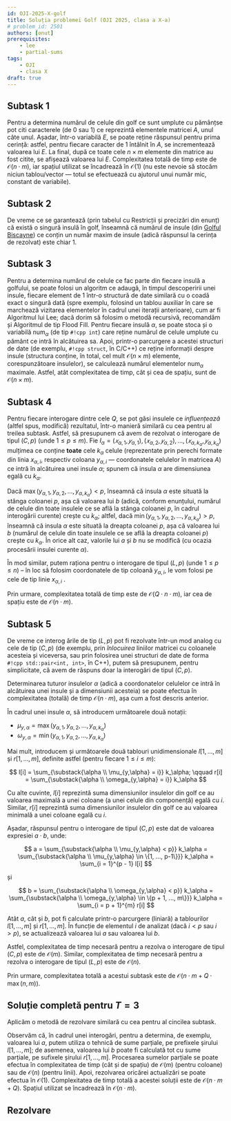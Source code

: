 ```yaml
---
id: OJI-2025-X-golf
title: Soluția problemei Golf (OJI 2025, clasa a X-a)
# problem_id: 2501
authors: [onut]
prerequisites:
    - lee
    - partial-sums
tags:
    - OJI
    - clasa X
draft: true
---
```


## Subtask 1

Pentru a determina numărul de celule din golf ce sunt umplute cu pămânțse pot
citi caracterele (de 0 sau 1) ce reprezintă elementele matricei $A$, unul câte
unul. Așadar, într-o variabilă $E$, se poate reține răspunsul pentru prima
cerință: astfel, pentru fiecare caracter de 1 întâlnit în $A$, se incrementează
valoarea lui $E$. La final, după ce toate cele $n \times m$ elemente din matrice
au fost citite, se afișează valoarea lui $E$. Complexitatea totală de timp este
de $\mathcal{O} (n \cdot m)$, iar spațiul utilizat se încadrează în
$\mathcal{O}(1)$ (nu este nevoie să stocăm niciun tablou/vector — totul se
efectuează cu ajutorul unui număr mic, constant de variabile).

## Subtask 2

De vreme ce se garantează (prin tabelul cu Restricții și precizări din enunț) că
există o singură insulă în golf, înseamnă că numărul de insule (din [Golful
Biscayne](https://en.wikipedia.org/wiki/Biscayne_Bay)) ce conțin un număr maxim
de insule (adică răspunsul la cerința de rezolvat) este chiar 1.

## Subtask 3

Pentru a determina numărul de celule ce fac parte din fiecare insulă a golfului,
se poate folosi un algoritm ce adaugă, în timpul descoperirii unei insule,
fiecare element de 1 într-o structură de date similară cu o coadă exact o
singură dată (spre exemplu, folosind un tablou auxiliar în care se marchează
vizitarea elementelor în cadrul unei iterații anterioare), cum ar fi Algoritmul
lui Lee; dacă dorim să folosim o metodă recursivă, recomandăm și Algoritmul de
tip Flood Fill. Pentru fiecare insulă $\alpha$, se poate stoca și o variabilă
$\mathrm{num}_\alpha$ (de tip `#!cpp int`) care reține numărul de celule umplute
cu pământ ce intră în alcătuirea sa. Apoi, printr-o parcurgere a acestei
structuri de date (de exemplu, `#!cpp struct`, în C/C++) ce reține informații
despre insule (structura conține, în total, cel mult $\mathcal{O}(n \times m)$
elemente, corespunzătoare insulelor), se calculează numărul elementelor
$\mathrm{num}_\alpha$ maximale. Astfel, atât complexitatea de timp, cât și cea
de spațiu, sunt de $\mathcal{O}(n \times m)$.

## Subtask 4

Pentru fiecare interogare dintre cele $Q$, se pot găsi insulele ce
_influențează_ (altfel spus, modifică) rezultatul, într-o manieră similară cu
cea pentru al treilea subtask. Astfel, să presupunem că avem de rezolvat o
interogare de tipul $(C, p)$ (unde $1 ≤ p ≤ m$). Fie $I_\alpha =
{(𝑥_{\alpha,1}, 𝑦_{\alpha,1}), (𝑥_{\alpha,2}, 𝑦_{\alpha,2}), . . . ,
(𝑥_{\alpha,k_\alpha} , 𝑦_{\alpha,k_\alpha} )}$ mulțimea ce conține **toate**
cele $k_\alpha$ celule (reprezentate prin perechi formate din linia
$x_{\alpha,i}$, respectiv coloana $y_{\alpha,i}$ — coordonatele celulelor în
matricea $A$) ce intră în alcătuirea unei insule $\alpha$; spunem că insula
$\alpha$ are dimensiunea egală cu $k_\alpha$.

Dacă $\max(y_{\alpha,1}, y_{\alpha,2}, ..., y_{\alpha,k_\alpha}) < p$,
înseamnă că insula $\alpha$ este situată la stânga coloanei $p$, așa că valoarea
lui $b$ (adică, conform enunțului, numărul de celule din toate insulele ce se
află la stânga coloanei $p$, în cadrul interogării curente) crește cu
$k_\alpha$; altfel, dacă $\min(y_{\alpha,1}, y_{\alpha,2}, ...,
y_{\alpha,k_\alpha}) > p$, înseamnă că insula $\alpha$ este situată la dreapta
coloanei $p$, așa că valoarea lui $b$ (numărul de celule din toate insulele ce
se află la dreapta coloanei $p$) crește cu $k_\alpha$. În orice alt caz, valorile
lui $a$ și $b$ nu se modifică (cu ocazia procesării insulei curente $\alpha$).

În mod similar, putem raționa pentru o interogare de tipul $(L, p)$ (unde $1 ≤ p
≤ n$) – în loc să folosim coordonatele de tip coloană $y_{\alpha,i}$, le vom
folosi pe cele de tip linie $x_{\alpha,i}$ .

Prin urmare, complexitatea totală de timp este de $\mathcal{O}(Q \cdot n \cdot
m)$, iar cea de spațiu este de $\mathcal{O}(n \cdot m)$.

## Subtask 5

De vreme ce interog ările de tip $(L, p)$ pot fi rezolvate într-un mod analog cu
cele de tip $(C, p)$ (de exemplu, prin _înlocuirea_ liniilor matricei cu
coloanele acesteia și viceversa, sau prin folosirea unei structuri de date de
forma `#!cpp std::pair<int, int>`, în C++), putem să presupunem, pentru
simplicitate, că avem de răspuns doar la interogări de tipul $(C, p)$.

Determinarea tuturor insulelor $\alpha$ (adică a coordonatelor celulelor ce
intră în alcătuirea unei insule și a dimensiunii acesteia) se poate efectua în
complexitatea (totală) de timp $\mathcal{O}(n \cdot m)$, așa cum a fost descris
anterior.

În cadrul unei insule $\alpha$, să introducem următoarele două notații:

-   $\mu_{y,\alpha} = \max(y_{\alpha,1}, y_{\alpha,2}, ..., y_{\alpha,k_\alpha})$
-   $\omega_{y,\alpha} = \min(y_{\alpha,1}, y_{\alpha,2}, ..., y_{\alpha,k_\alpha})$

Mai mult, introducem și următoarele două tablouri unidimensionale
$l[1, ..., m]$ și $r [1, ..., m]$, definite astfel (pentru fiecare $1 ≤ i ≤ m$):

$$
l[i] = \sum_{\substack{\alpha \\ \mu_{y,\alpha} = i}} k_\alpha;
\qquad r[i] = \sum_{\substack{\alpha \\ \omega_{y,\alpha} = i}} k_\alpha
$$

Cu alte cuvinte, $l[i]$ reprezintă suma dimensiunilor insulelor din golf ce au
valoarea maximală a unei coloane (a unei celule din componență) egală cu $i$.
Similar, $r[i]$ reprezintă suma dimensiunilor insulelor din golf ce au valoarea
minimală a unei coloane egală cu $i$.

Așadar, răspunsul pentru o interogare de tipul $(C, p)$ este dat de valoarea
expresiei $a \cdot b$, unde:

$$
a
= \sum_{\substack{\alpha \\ \mu_{y,\alpha} < p}} k_\alpha
= \sum_{\substack{\alpha \\ \mu_{y,\alpha} \in \{1, ..., p-1\}}} k_\alpha
= \sum_{i = 1}^{p - 1} l[i]
$$

și

$$
b
= \sum_{\substack{\alpha \\ \omega_{y,\alpha} < p}} k_\alpha
= \sum_{\substack{\alpha \\ \omega_{y,\alpha} \in \{p + 1, ..., m\}}} k_\alpha
= \sum_{i = p + 1}^{m} r[i]
$$

Atât $a$, cât și $b$, pot fi calculate printr-o parcurgere (liniară) a
tablourilor $l[1, ..., m]$ și $r[1, ..., m]$. În funcție de elementul $i$ de
analizat (dacă $i < p$ sau $i > p$), se actualizează valoarea lui $a$ sau
valoarea lui $b$.

Astfel, complexitatea de timp necesară pentru a rezolva o interogare de tipul
$(C, p)$ este de $\mathcal{O}(m)$. Similar, complexitatea de timp necesară
pentru a rezolva o interogare de tipul $(L, p)$ este de $\mathcal{O}(n)$.

Prin urmare, complexitatea totală a acestui subtask este de $\mathcal{O} (n
\cdot m + Q \cdot \max (n, m))$.

## Soluție completă pentru $T = 3$

Aplicăm o metodă de rezolvare similară cu cea pentru al cincilea subtask.

Observăm că, în cadrul unei interogări, pentru a determina, de exemplu, valoarea
lui $a$, putem utiliza o tehnică de sume parțiale, pe prefixele șirului $l
[1, ..., m]$; de asemenea, valoarea lui $b$ poate fi calculată tot cu sume
parțiale, pe sufixele șirului $r [1, ..., m]$. Procesarea sumelor parțiale se
poate efectua în complexitatea de timp (cât și de spațiu) de $\mathcal{O}(m)$
(pentru coloane) sau de $\mathcal{O}(n)$ (pentru linii). Apoi, rezolvarea
oricărei actualizări se poate efectua în $\mathcal{O}(1)$. Complexitatea de timp
totală a acestei soluții este de $\mathcal{O}(n \cdot m + Q)$. Spațiul utilizat
se încadrează în $\mathcal{O}(n \cdot m)$.

## Rezolvare

```cpp

```
